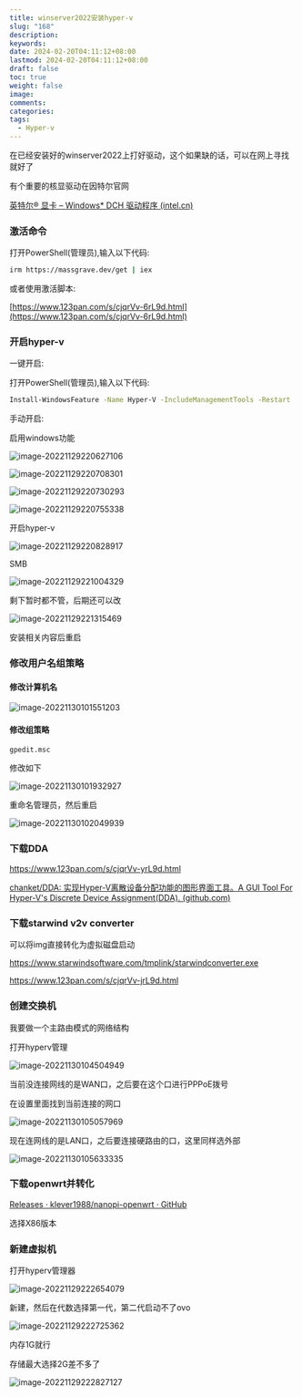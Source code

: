 ```yaml
---
title: winserver2022安装hyper-v
slug: "168"
description: 
keywords: 
date: 2024-02-20T04:11:12+08:00
lastmod: 2024-02-20T04:11:12+08:00
draft: false
toc: true
weight: false
image: 
comments: 
categories: 
tags:
  - Hyper-v
---
```


在已经安装好的winserver2022上打好驱动，这个如果缺的话，可以在网上寻找就好了

有个重要的核显驱动在因特尔官网

[英特尔® 显卡 – Windows* DCH 驱动程序 (intel.cn)](https://www.intel.cn/content/www/cn/zh/download/19344/intel-graphics-windows-dch-drivers.html?wapkw=gfx)

### 激活命令

打开PowerShell(管理员),输入以下代码:

```bash
irm https://massgrave.dev/get | iex
```

或者使用激活脚本:

[https://www.123pan.com/s/cjqrVv-6rL9d.html](https://www.123pan.com/s/cjqrVv-6rL9d.html)

### 开启hyper-v

一键开启:

打开PowerShell(管理员),输入以下代码:

```bash
Install-WindowsFeature -Name Hyper-V -IncludeManagementTools -Restart
```

手动开启:

启用windows功能



![image-20221129220627106](http://imgs.leshans.eu.org/2024/02/c4b1708514957b8958834b8d57347015.webp)

![image-20221129220708301](http://imgs.leshans.eu.org/2024/02/ae37b510dd20fa5f0117e8e33d56f6a2.webp)

![image-20221129220730293](http://imgs.leshans.eu.org/2024/02/598f88fd0354186f9672420b65970227.webp)

![image-20221129220755338](http://imgs.leshans.eu.org/2024/02/c2b2438d8fd2e14cc50ec0e89d1949a4.webp)

开启hyper-v

![image-20221129220828917](http://imgs.leshans.eu.org/2024/02/f9a84db3ff0e831e0a41b15ecd8ce3f4.webp)

SMB

![image-20221129221004329](http://imgs.leshans.eu.org/2024/02/b4bfb2d33c5512e942afe7d2f7ece2c9.webp)

剩下暂时都不管，后期还可以改

![image-20221129221315469](http://imgs.leshans.eu.org/2024/02/e0c819814796d0e7d6f5b1d5f0c97907.webp)

安装相关内容后重启

### 修改用户名组策略

#### 修改计算机名

![image-20221130101551203](http://imgs.leshans.eu.org/2024/02/042d3fff2ad4481bec8701d59b398816.webp)

#### 修改组策略

```undefined
gpedit.msc
```

修改如下

![image-20221130101932927](http://imgs.leshans.eu.org/2024/02/5070e1632b731253dd586c54b2272785.webp)

重命名管理员，然后重启

![image-20221130102049939](http://imgs.leshans.eu.org/2024/02/dc5963d87a3b59a6fc16d6415e633237.webp)

### 下载DDA

https://www.123pan.com/s/cjqrVv-yrL9d.html

[chanket/DDA: 实现Hyper-V离散设备分配功能的图形界面工具。A GUI Tool For Hyper-V's Discrete Device Assignment(DDA). (github.com)](https://github.com/chanket/DDA)

### 下载starwind v2v converter

可以将img直接转化为虚拟磁盘启动

https://www.starwindsoftware.com/tmplink/starwindconverter.exe

https://www.123pan.com/s/cjqrVv-jrL9d.html

### 创建交换机

我要做一个主路由模式的网络结构

打开hyperv管理

![image-20221130104504949](http://imgs.leshans.eu.org/2024/02/32bfffe0aec213f13c9f81cfca904ad8.webp)

当前没连接网线的是WAN口，之后要在这个口进行PPPoE拨号

在设置里面找到当前连接的网口

![image-20221130105057969](http://imgs.leshans.eu.org/2024/02/d95a2b9c2d9a32f807ffeb7d9687a03a.webp)

现在连网线的是LAN口，之后要连接硬路由的口，这里同样选外部

![image-20221130105633335](http://imgs.leshans.eu.org/2024/02/94db23a8fb67203311b01373bca3555c.webp)

### 下载openwrt并转化

[Releases · klever1988/nanopi-openwrt · GitHub](https://github.com/klever1988/nanopi-openwrt/releases)

选择X86版本

### 新建虚拟机

打开hyperv管理器

![image-20221129222654079](http://imgs.leshans.eu.org/2024/02/ecc6ca56bb06efa60d0f22f36236b207.webp)

新建，然后在代数选择第一代，第二代启动不了ovo

![image-20221129222725362](http://imgs.leshans.eu.org/2024/02/4c9ff2242909557d461910da29151ec0.webp)

内存1G就行

存储最大选择2G差不多了

![image-20221129222827127](http://imgs.leshans.eu.org/2024/02/aa0ab58df548d7d7c2e23019f0405a53.webp)